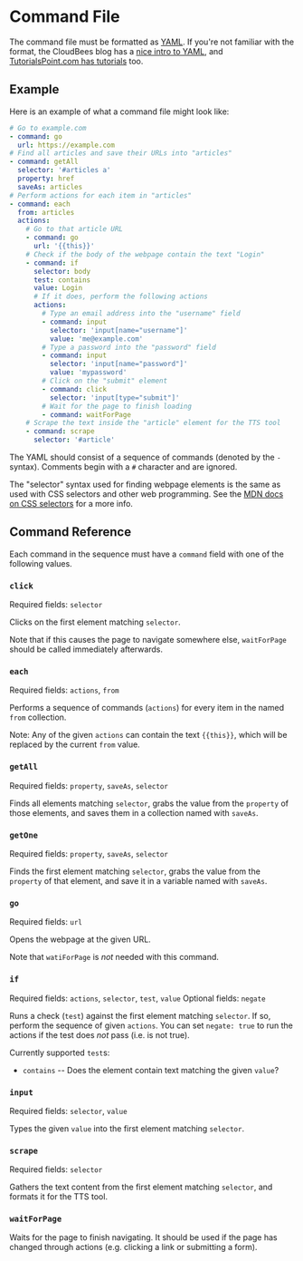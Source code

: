 # Command File

The command file must be formatted as [YAML](https://en.wikipedia.org/wiki/YAML). If you're not familiar with the format, the CloudBees blog has a [nice intro to YAML](https://rollout.io/blog/yaml-tutorial-everything-you-need-get-started/), and [TutorialsPoint.com has tutorials](https://www.tutorialspoint.com/yaml/yaml_basics.htm) too.

## Example

Here is an example of what a command file might look like:

```yaml
# Go to example.com
- command: go
  url: https://example.com
# Find all articles and save their URLs into "articles"
- command: getAll
  selector: '#articles a'
  property: href
  saveAs: articles
# Perform actions for each item in "articles"
- command: each
  from: articles
  actions:
    # Go to that article URL
    - command: go
      url: '{{this}}'
    # Check if the body of the webpage contain the text "Login"
    - command: if
      selector: body
      test: contains
      value: Login
      # If it does, perform the following actions
      actions:
        # Type an email address into the "username" field
        - command: input
          selector: 'input[name="username"]'
          value: 'me@example.com'
        # Type a password into the "password" field
        - command: input
          selector: 'input[name="password"]'
          value: 'mypassword'
        # Click on the "submit" element
        - command: click
          selector: 'input[type="submit"]'
        # Wait for the page to finish loading
        - command: waitForPage
    # Scrape the text inside the "article" element for the TTS tool
    - command: scrape
      selector: '#article'
```

The YAML should consist of a sequence of commands (denoted by the `-` syntax). Comments begin with a `#` character and are ignored.

The "selector" syntax used for finding webpage elements is the same as used with CSS selectors and other web programming. See the [MDN docs on CSS selectors](https://developer.mozilla.org/en-US/docs/Web/CSS/CSS_Selectors) for a more info.

## Command Reference

Each command in the sequence must have a `command` field with one of the following values.

### `click`

Required fields: `selector`

Clicks on the first element matching `selector`.

Note that if this causes the page to navigate somewhere else, `waitForPage` should be called immediately afterwards.

### `each`

Required fields: `actions`, `from`

Performs a sequence of commands (`actions`) for every item in the named `from` collection.

Note: Any of the given `actions` can contain the text `{{this}}`, which will be replaced by the current `from` value.

### `getAll`

Required fields: `property`, `saveAs`, `selector`

Finds all elements matching `selector`, grabs the value from the `property` of those elements, and saves them in a collection named with `saveAs`.

### `getOne`

Required fields: `property`, `saveAs`, `selector`

Finds the first element matching `selector`, grabs the value from the `property` of that element, and save it in a variable named with `saveAs`.

### `go`

Required fields: `url`

Opens the webpage at the given URL.

Note that `watiForPage` is _not_ needed with this command.

### `if`

Required fields: `actions`, `selector`, `test`, `value`
Optional fields: `negate`

Runs a check (`test`) against the first element matching `selector`. If so, perform the sequence of given `actions`. You can set `negate: true` to run the actions if the test does _not_ pass (i.e. is not true).

Currently supported `test`s:

* `contains` -- Does the element contain text matching the given `value`?

### `input`

Required fields: `selector`, `value`

Types the given `value` into the first element matching `selector`.

### `scrape`

Required fields: `selector`

Gathers the text content from the first element matching `selector`, and formats it for the TTS tool.

### `waitForPage`

Waits for the page to finish navigating. It should be used if the page has changed through actions (e.g. clicking a link or submitting a form).

